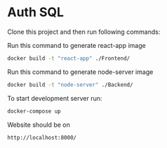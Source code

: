 # Auth SQL

Clone this project and then run following commands:

Run this command to generate react-app image
 ```bash
 docker build -t "react-app" ./Frontend/
 ```
 
Run this command to generate node-server image
  ```bash
 docker build -t "node-server" ./Backend/
 ```
 
 To start development server run:
```bash
docker-compose up
```

Website should be on 
```bash
http://localhost:8000/
```
